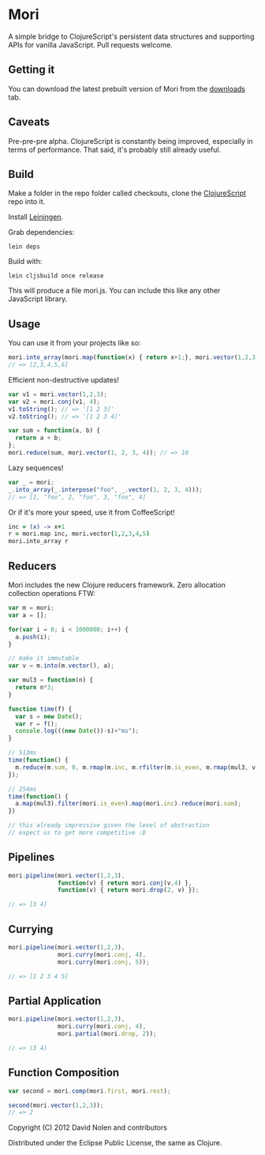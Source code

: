 Mori
====

A simple bridge to ClojureScript's persistent data structures and supporting APIs for vanilla JavaScript. Pull requests welcome.

Getting it
----

You can download the latest prebuilt version of Mori from the [downloads](http://github.com/swannodette/mori/downloads) tab.

Caveats
----

Pre-pre-pre alpha. ClojureScript is constantly being improved, especially in terms of performance. That said, it's probably still already useful.

Build
----

Make a folder in the repo folder called checkouts, clone the [ClojureScript](http://github.com/clojure/clojurescript) repo into it.

Install [Leiningen](http://github.com/technomancy/leiningen).

Grab dependencies:

```shell
lein deps
```

Build with:

```shell
lein cljsbuild once release
```

This will produce a file mori.js. You can include this like any other JavaScript library.

Usage
----

You can use it from your projects like so:

```javascript
mori.into_array(mori.map(function(x) { return x+1;}, mori.vector(1,2,3,4,5)));
// => [2,3,4,5,6]
```

Efficient non-destructive updates!

```javascript
var v1 = mori.vector(1,2,3);
var v2 = mori.conj(v1, 4);
v1.toString(); // => '[1 2 3]'
v2.toString(); // => '[1 2 3 4]'
```

```javascript
var sum = function(a, b) {
  return a + b;
};
mori.reduce(sum, mori.vector(1, 2, 3, 4)); // => 10
```

Lazy sequences!

```javascript
var _ = mori;
_.into_array(_.interpose("foo", _.vector(1, 2, 3, 4)));
// => [1, "foo", 2, "foo", 3, "foo", 4]
```

Or if it's more your speed, use it from CoffeeScript!

```coffeescript
inc = (x) -> x+1  
r = mori.map inc, mori.vector(1,2,3,4,5)
mori.into_array r
```

Reducers
----

Mori includes the new Clojure reducers framework. Zero allocation collection operations FTW:

```javascript
var m = mori;
var a = [];

for(var i = 0; i < 1000000; i++) {
  a.push(i);
}

// make it immutable
var v = m.into(m.vector(), a);

var mul3 = function(n) {
  return n*3;
}

function time(f) {
  var s = new Date();
  var r = f();
  console.log(((new Date())-s)+"ms");
}

// 513ms
time(function() {
  m.reduce(m.sum, 0, m.rmap(m.inc, m.rfilter(m.is_even, m.rmap(mul3, v))));
});

// 254ms
time(function() {
  a.map(mul3).filter(mori.is_even).map(mori.inc).reduce(mori.sum);
})

// this already impressive given the level of abstraction
// expect us to get more competitive :D
```

Pipelines
---------

```javascript
mori.pipeline(mori.vector(1,2,3),
              function(v) { return mori.conj(v,4) },
              function(v) { return mori.drop(2, v) });

// => [3 4]
```

Currying
--------

```javascript
mori.pipeline(mori.vector(1,2,3),
              mori.curry(mori.conj, 4),
              mori.curry(mori.conj, 5));

// => [1 2 3 4 5]
```

Partial Application
-------------------

```javascript
mori.pipeline(mori.vector(1,2,3),
              mori.curry(mori.conj, 4),
              mori.partial(mori.drop, 2));

// => (3 4)
```

Function Composition
--------------------

```javascript
var second = mori.comp(mori.first, mori.rest);

second(mori.vector(1,2,3));
// => 2
```

Copyright (C) 2012 David Nolen and contributors

Distributed under the Eclipse Public License, the same as Clojure.
